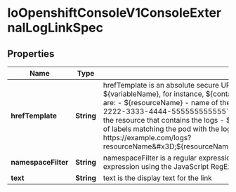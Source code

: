 
# IoOpenshiftConsoleV1ConsoleExternalLogLinkSpec

## Properties
Name | Type | Description | Notes
------------ | ------------- | ------------- | -------------
**hrefTemplate** | **String** | hrefTemplate is an absolute secure URL (must use https) for the log link including variables to be replaced. Variables are specified in the URL with the format ${variableName}, for instance, ${containerName} and will be replaced with the corresponding values from the resource. Resource is a pod. Supported variables are: - ${resourceName} - name of the resource which containes the logs - ${resourceUID} - UID of the resource which contains the logs               - e.g. &#x60;11111111-2222-3333-4444-555555555555&#x60; - ${containerName} - name of the resource&#39;s container that contains the logs - ${resourceNamespace} - namespace of the resource that contains the logs - ${resourceNamespaceUID} - namespace UID of the resource that contains the logs - ${podLabels} - JSON representation of labels matching the pod with the logs             - e.g. &#x60;{\&quot;key1\&quot;:\&quot;value1\&quot;,\&quot;key2\&quot;:\&quot;value2\&quot;}&#x60;   e.g., https://example.com/logs?resourceName&#x3D;${resourceName}&amp;containerName&#x3D;${containerName}&amp;resourceNamespace&#x3D;${resourceNamespace}&amp;podLabels&#x3D;${podLabels} | 
**namespaceFilter** | **String** | namespaceFilter is a regular expression used to restrict a log link to a matching set of namespaces (e.g., &#x60;^openshift-&#x60;). The string is converted into a regular expression using the JavaScript RegExp constructor. If not specified, links will be displayed for all the namespaces. |  [optional]
**text** | **String** | text is the display text for the link | 




